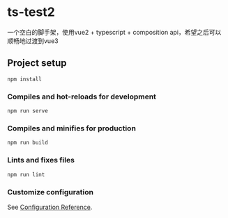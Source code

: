 # ts-test2

一个空白的脚手架，使用vue2 + typescript + composition api，希望之后可以顺畅地过渡到vue3


## Project setup
```
npm install
```

### Compiles and hot-reloads for development
```
npm run serve
```

### Compiles and minifies for production
```
npm run build
```

### Lints and fixes files
```
npm run lint
```

### Customize configuration
See [Configuration Reference](https://cli.vuejs.org/config/).
